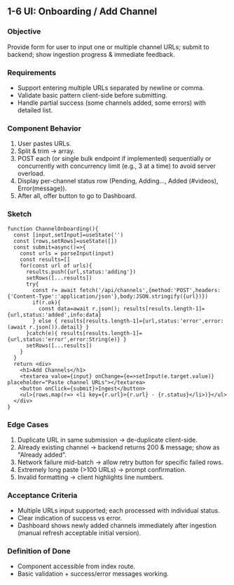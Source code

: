 ## 1-6 UI: Onboarding / Add Channel

### Objective
Provide form for user to input one or multiple channel URLs; submit to backend; show ingestion progress & immediate feedback.

### Requirements
- Support entering multiple URLs separated by newline or comma.
- Validate basic pattern client-side before submitting.
- Handle partial success (some channels added, some errors) with detailed list.

### Component Behavior
1. User pastes URLs.
2. Split & trim -> array.
3. POST each (or single bulk endpoint if implemented) sequentially or concurrently with concurrency limit (e.g., 3 at a time) to avoid server overload.
4. Display per-channel status row (Pending, Adding..., Added (#videos), Error(message)).
5. After all, offer button to go to Dashboard.

### Sketch
```tsx
function ChannelOnboarding(){
  const [input,setInput]=useState('')
  const [rows,setRows]=useState([])
  const submit=async()=>{
    const urls = parseInput(input)
    const results=[]
    for(const url of urls){
      results.push({url,status:'adding'})
      setRows([...results])
      try{
        const r= await fetch('/api/channels',{method:'POST',headers:{'Content-Type':'application/json'},body:JSON.stringify({url})})
        if(r.ok){
          const data=await r.json(); results[results.length-1]={url,status:'added',info:data}
        } else { results[results.length-1]={url,status:'error',error:(await r.json()).detail} }
      }catch(e){ results[results.length-1]={url,status:'error',error:String(e)} }
      setRows([...results])
    }
  }
  return <div>
    <h1>Add Channels</h1>
    <textarea value={input} onChange={e=>setInput(e.target.value)} placeholder="Paste channel URLs"></textarea>
    <button onClick={submit}>Ingest</button>
    <ul>{rows.map(r=> <li key={r.url}>{r.url} - {r.status}</li>)}</ul>
  </div>
}
```

### Edge Cases
1. Duplicate URL in same submission -> de-duplicate client-side.
2. Already existing channel -> backend returns 200 & message; show as "Already added".
3. Network failure mid-batch -> allow retry button for specific failed rows.
4. Extremely long paste (>100 URLs) -> prompt confirmation.
5. Invalid formatting -> client highlights line numbers.

### Acceptance Criteria
- Multiple URLs input supported; each processed with individual status.
- Clear indication of success vs error.
- Dashboard shows newly added channels immediately after ingestion (manual refresh acceptable initial version).

### Definition of Done
- Component accessible from index route.
- Basic validation + success/error messages working.